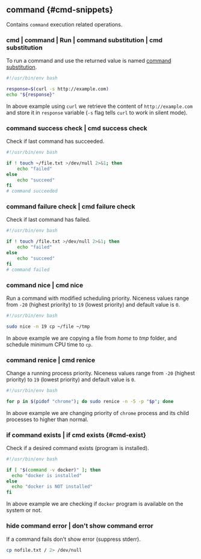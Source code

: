 ## command {#cmd-snippets}

Contains `command` execution related operations.

### cmd | command | Run | command substitution | cmd substitution

To run a command and use the returned value is named [command substitution](#command-substitution).

```bash
#!/usr/bin/env bash

response=$(curl -s http://example.com)
echo "${response}"
```

In above example using `curl` we retrieve the content of `http://example.com` and store it in `response` variable (`-s` flag tells `curl` to work in silent mode).

### command success check | cmd success check

Check if last command has succeeded.

```bash
#!/usr/bin/env bash

if ! touch ~/file.txt >/dev/null 2>&1; then
    echo "failed"
else
    echo "succeed"
fi
# command succeeded
```

### command failure check | cmd failure check

Check if last command has failed.

```bash
#!/usr/bin/env bash

if ! touch /file.txt >/dev/null 2>&1; then
    echo "failed"
else
    echo "succeed"
fi
# command failed
```

### command nice | cmd nice

Run a command with modified scheduling priority. Niceness  values range  from  `-20` (highest priority) to `19` (lowest priority) and default value is `0`.

```bash
#!/usr/bin/env bash

sudo nice -n 19 cp ~/file ~/tmp
```

In above example we are copying a file from *home* to *tmp* folder, and schedule minimum CPU time to `cp`.

### command renice | cmd renice

Change a running process priority. Niceness  values range  from  `-20` (highest priority) to `19` (lowest priority) and default value is `0`.

```bash
#!/usr/bin/env bash

for p in $(pidof "chrome"); do sudo renice -n -5 -p "$p"; done
```

In above example we are changing priority of `chrome` process and its child processes to higher than normal.

### if command exists | if cmd exists {#cmd-exist}

Check if a desired command exists (program is installed).

```bash
#!/usr/bin/env bash

if [ "$(command -v docker)" ]; then
  echo "docker is installed"
else
  echo "docker is NOT installed"
fi
```

In above example we are checking if `docker` program is available on the system or not.

### hide command error | don't show command error

If a command fails don't show error (suppress stderr).

```bash
cp nofile.txt / 2> /dev/null
```